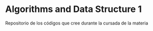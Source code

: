 # Algorithms and Data Structure 1 

Repositorio de los códigos que cree durante la cursada de la materia
